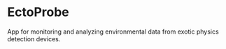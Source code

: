 # EctoProbe
App for monitoring and analyzing environmental data from exotic physics detection devices.
